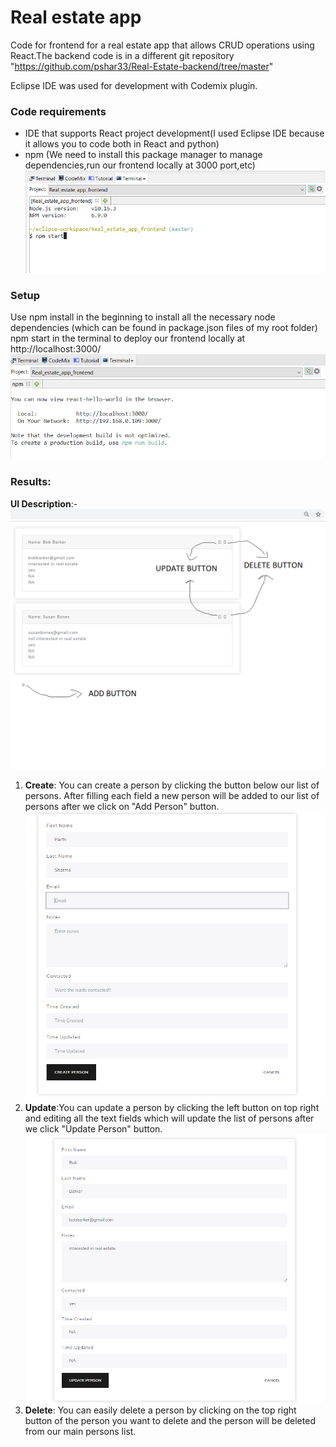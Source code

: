 # Real estate app

Code for frontend for a real estate app that allows CRUD operations using React.The backend code is in a different git repository "https://github.com/pshar33/Real-Estate-backend/tree/master"

Eclipse IDE was used for development with Codemix plugin.

### Code requirements

* IDE that supports React project development(I used Eclipse IDE because it allows you to code both in React and python)
* npm (We need to install this package manager to manage dependencies,run our frontend locally at 3000 port,etc)
![alt text](https://github.com/pshar33/Real-Estate-frontend/blob/master/IMAGES/npm%20start.PNG)

### Setup
Use npm install in the beginning to install all the necessary node dependencies (which can be found in package.json files of my root folder)
npm start in the terminal to deploy our frontend locally at http://localhost:3000/
![alt text](https://github.com/pshar33/Real-Estate-frontend/blob/master/IMAGES/npm%20deployed.PNG)

### Results:
**UI Description**:-
![alt text](https://github.com/pshar33/Real-Estate-frontend/blob/master/IMAGES/description.PNG)

1. **Create**: You can create a person by clicking the button below our list of persons. After filling each field a new person will be added to our list of persons after we click on "Add Person" button.
![alt text](https://github.com/pshar33/Real-Estate-frontend/blob/master/IMAGES/create_person.PNG)
2. **Update**:You can update a person by clicking the left button on top right and editing all the text fields which will update the list of persons after we click "Update Person" button.
![alt text](https://github.com/pshar33/Real-Estate-frontend/blob/master/IMAGES/update_person.PNG)
3. **Delete**: You can easily delete a person by clicking on the top right button of the person you want to delete and the person will be deleted from our main persons list.
